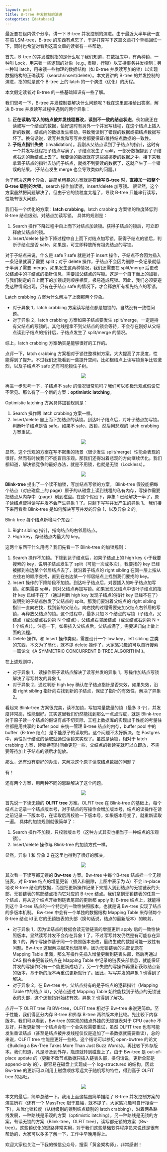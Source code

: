 ```yaml
---
layout: post
title: B-tree 并发控制的演进
categories: [database]
---
```


最近要在组内做个分享，讲一下 B-tree 并发控制的演进。由于最近大半年我一直在搞 LSM-tree，B-tree 的东西有点忘了，于是打算写下这篇文章打个草稿回忆一下，同时也希望对看到这篇文章的读者有一些帮助。


首先，B-tree 的并发控制指的是什么呢？我们知道，在数据库中，有两种锁，一种叫 Lock，用来锁一些逻辑的对象（e.g., 表锁，行锁）以支持事务并发控制；另一种叫 latch，用来锁一些物理的数据结构（如 B-tree 并发读写加的锁）以实现数据结构的正确读写（search/insert/delete）。本文要讲的 B-tree 的并发控制的演进，指的就是这个 B-tree 上的 latch 的一个演进（优化）的历程。

本文假定读者对 B-tree 的一些基础知识有一些了解。

我们思考一下，B-tree 并发控制要解决什么问题呢？我在这里直接给出答案，解决 B-tree 并发读写过程中遇到的两个异象：

1. **正在读取/写入的结点被并发线程篡改，读到不一致的结点状态**。例如我正在读或写一个结点的数据，恰好这时有另外一个并发写线程，在这个结点上插入新的数据，结点内的数据发生移动，导致我读到了错误的数据或把结点数据写坏了。换句话说，读写并发和写写并发都要保证/维持结点数据的一致性。
2. **子结点指针失效**（invalidation）。我刚从父结点读到了子结点的指针，这时有一个并发写线程把子结点写满了，子结点发生了 split，一部分数据挪到了子结点右边的新结点上去了。我要读的数据就在这些被挪走的数据之中，接下来我拿着子结点的指针去访问子结点，就找不到要读的数据了，这就产生了一个错误的结果。(子结点发生 merge 也会导致类似的问题。)


为了解决这两个异象，最简单粗暴的方案就是**在读写 B-tree 时，直接加一把整个 B-tree 级别的大锁**。search 操作加读锁，insert/delete 加写锁。
很显然，这个方案虽然把问题解决了，但由于它的锁粒度太粗了，导致 B-tree 只能串行读写，性能有很大问题。

我们有一个优化的方案：**latch crabbing**。latch crabbing 方案锁的粒度降低到 B-tree 结点级别，对结点加读写锁。
具体的规则是：
1. Search 操作下降过程中自上而下对结点加读锁。获得子结点的锁后，可立即释放父结点的锁。
2. Insert/delete 操作下降过程中自上而下对结点加写锁。获得子结点的锁后，判断子结点是否 safe，如果是，可立即释放所有祖先结点的写锁。

对于子结点来说，什么是 safe？safe 就是对于 insert 操作，子结点不会因为插入一条记录就满了需要 split；对于 delete 操作，子结点不会因为删除一条记录就低于半满了需要 merge。如果发生这两种情况，我们还需要在 split/merge 后更改父结点中的子结点的指针信息，需要加父结点的写锁。这是一个自下而上的加锁，与我们制定的自上而下的加锁规则顺序相反，极易造成死锁。因此，我们必须要避免这种情况出现，只有在子结点 safe 的情况下，才会释放所有祖先结点的写锁。

Latch crabbing 方案为什么解决了上面那两个异象。
- 对于异象 1，latch crabbing 方案读写结点都是加锁的，自然没有一致性问题。
- 对于异象 2，latch crabbing 方案如果子结点要发生 split/merge，一定是持有父结点的写锁的。其他线程拿不到父结点的锁会等待，不会存在刚好从父结点读到子结点的指针后，子结点发生了 split/merge 的情况。

综上，latch crabbing 方案确实是能够很好的工作的。

点评一下，latch crabbing 方案相对于锁住整棵树方案，大大提高了并发度，性能得到了提升。不过我们还能看到一些提升空间，比如根结点上读写锁竞争比较激烈，以及子结点不 safe 还有可能锁住子树。

<p align="center">
    <img src="../static/img/2023-03-12-btree-concurrency-control/img.png">
</p>

再进一步思考一下，子结点不 safe 的情况很常见吗？我们可以积极乐观点假设它不常见。那么有了一个新的方案：**optimistic latching**。

Optimistic latching 方案具体加锁规则是：
1. Search 操作跟 latch crabbing 方案一样。
2. Insert/delete 自上而下加结点的读锁。到达叶子结点后，对叶子结点加写锁。判断叶子结点是否 safe。如果不 safe，放锁，然后用悲观的 latch crabbing 方案重试。

<p align="center">
    <img src="../static/img/2023-03-12-btree-concurrency-control/img_1.png">
</p>


显然，这个乐观的方案在写不密集的场景（很少发生 split/merge）性能会表现的很好。然而有时候我们不能盲目乐观。那我们还得沿着悲观的方向继续优化。我们都知道，解决锁竞争的最好办法，就是不用锁，也就是无锁（Lockless）。
<p align="center">
    <img src="../static/img/2023-03-12-btree-concurrency-control/img_2.png">
</p>


**Blink-tree** 提出了一个读不加锁，写加结点写锁的方案。
Blink-tree 假设能把每个结点（对应磁盘上的 page）原子的从磁盘上读到线程的私有内存，写操作需要把结点从内存中（page）刷到磁盘。在这个假设下，异象 1 已经解决一半了，原子读结点使得读写并发不会产生异象 1 了。只剩下写写并发产生的异象 1。
我们接下来再看看 Blink-tree 是如何解决写写并发的异象 1，以及异象 2 的。

Blink-tree 每个结点新增两个东西：
1. Right sibling 指针，指向结点的右邻居结点。
2. High key，存储结点内最大的 key。

这两个东西干什么用呢？我们先看一下 Blink-tree 的加锁规则：
1. Search 操作不加锁。下降到达子结点后，如果子结点上的 high key 小于我要搜索的 key，说明子结点发生了 split（可能一次或多次），我要找的 key 已经被挪到右边某个邻居结点去了，就沿着子结点的 right sibling 在同一层上按从左往右的顺序查找，直到在右边某一个邻居结点上找到我们要找的 key。
2. Insert 操作的下降阶段不加锁。到达叶子结点后，对要插入的叶子结点加写锁。如果需要 split，则对父结点再加写锁。如果发现父结点中该叶子结点的指针 key 已经不在了（通过判断 high key 发现子结点的指针 key 已经不在了）说明别的子结点触发了父结点的 split。那我们要沿着父结点的 right sibling 指针一直向右找，找到新的父结点。向右找的过程需要先加父结点右邻居的写锁，再释放父结点的锁。这个过程中，最多只加 3 个结点的写锁（子结点，父结点（或父结点右边第 N 个结点），父结点右邻居结点（或父结点右边第 N + 1 个结点））。注意一下，如果插入父结点后，父结点满了，需要递归向上做上面的流程。
3. Delete 操作，和 Insert 操作类似，需要设计一个 low key，left sibling 之类的东西，本文为了简化，就不提 delete 操作了，大家感兴趣的可以自行搜索一篇论文《A SYMMETRIC CONCURRENT B-TREE ALGORITHM 》。

在上述规则中，
- 对于异象 1， 读操作原子读结点解决了读写并发的异象 1，写操作加结点写锁解决了写写并发的异象 1。
- 对于异象 2，通过判断 high key 确认在子结点指针是否失效，如果失效，沿着 right sibling 指针向右找到新的子结点，保证了指针的有效性，解决了异象 2。

看起来 Blink-tree 方案很完美，读不加锁，写加常量数量的锁（最多 3 个），并发度非常高，性能很好。其实这里我们仍然能找到那么一点点瑕疵，就是 Blink-tree 对于原子读一个结点的假设有点不切实际，工程上数据库的实现出于性能的考量往往都是用共享的 buffer pool 来统一管理 B-tree 结点的内存，buffer pool 中的 buffer（B-tree 结点）是不能原子的读取的。这个问题不太好解决。在 Postgres 中，索性对于结点的读取就通过读锁来实现了。虽然是读锁，相对于 latch crabbing 方案，读锁持有时间会更短一些，父结点的锁读完就可以立即放，不需要等待加上子结点的锁后才能放。

那么，还有没有更好的办法，来解决这个原子读取结点数据的问题？

有！

还有两个方案，用两种不同的思路解决了这个问题。
<p align="center">
    <img src="../static/img/2023-03-12-btree-concurrency-control/olfit.png">
</p>

首先说一下读无锁的 **OLFIT tree** 方案。OLFIT tree 在 Blink-tree 的基础上，每个结点上记录一个结点版本号，对于结点的写操作会增加版本号，结点的读操作在读之前记录一下版本号，在读取后再校验一下版本号，如果版本号变了，就重新读取一遍。
具体的加锁规则就很简单了：
1. Search 操作不加锁，只校验版本号（这种方式其实也相当于一种结点的乐观锁）。
2. Insert/delete 操作与 Blink-tree 的加锁方式一样。

显然，异象 1 和 异象 2 在这里也得到了很好的解决。

<p align="center">
    <img src="../static/img/2023-03-12-btree-concurrency-control/img_3.png">
</p>


其次看一下读写都无锁的 **Bw-tree** 方案。Bw-tree 中每个B-tree 结点挂一个无锁链表，对 B-tree 结点的增量更新（插入和删除，上图中表示为 Δ）不会 in-place 地改 B-tree 结点的数据，而是把更新操作记录下来插入到到结点的无锁链表的头部，无锁链表的尾部结点指向它对应的 B-tree 结点。我们拿到无锁链表的任意一个结点，将从这个结点开始到链表尾部的更新都 apply 到 B-tree 结点上，就能得到这个 B-tree 结点的一个特定的一致性快照版本，也就是说 Bw-tree 实现了结点的多版本机制。
Bw-tree 中会有一个单独的数据结构 Mapping Table 来存储每个 B-tree 结点 id 到它的无锁链表的头部（换句话说，结点的最新版本）的映射。

- 对于异象 1，因为读结点的数据会读无锁链表的增量更新 apply 后的一致性快照版本，显然读写并发不会存在异象 1 了。不过写写并发仍然是有可能存在异象 1 的，两个写操作基于同一个快照版本去改，最终生成的数据可能一致性有问题。Bw-tree 这里解决起来也很简单，因为无锁链表的头部记录在 Mapping Table 里面，那么写操作先插入增量更新到链表头部，然后再通过 CAS 指令来更新该结点在 Mapping Table 中记录的链表头部信息，就能保证并发的写操作只有一个能更新成功了，另一个失败的写操作再重新获取结点新的版本，基于新的版本再重试更新就行了。因此，写写并发的异象 1 也得到了解决。
- 对于异象 2，在 Bw-tree 中，父结点持有的是子结点的逻辑指针（Mapping Table 中的结点 id），父结点通过 Mapping Table 始终能找到子结点的无锁链表的头部，这个逻辑指针始终有效，异象 2 也得到了解决。

点评一下 OLFIT tree 和 BW-tree，OLFIT tree 相对于 Bw-tree 来说更简单。至于性能，我们得区分内存 B-tree 和外存 B-tree 两种版本来比较。先比较下内存版本。我们可以看到，Bw-tree 的实现的结点外挂的无锁链表对于 CPU cache 不友好，并发更新同一个结点会有一个会失败需要重试，虽然 OLFIT tree 也有可能发生重读结点（甚至是结点被并发线程仅仅是追加了一条数据就需要重读），总的来说，OLFIT tree 性能是更好一些的。这个结论可以参见 open-bwtree 的论文《Building a Bw-Tree Takes More Than Just Buzz Words》。再比较下外存版本。我们知道，凡是涉及到外存，瓶颈就转到磁盘上了。由于 Bw-tree 是 out-of-place update 的（更新不改节点数据只插入链表头部，换句话说，更新全部是 append-only 的），很容易在磁盘上实现成一个 log-structured 的结构，因此 Bw-tree 的更新可以利用上磁盘顺序写远大于随机写的特性，得到高于 OLFIT tree 的吞吐。

<p align="center">
    <img src="../static/img/2023-03-12-btree-concurrency-control/img_4.png">
</p>

本文的最后，简单总结一下。我用上面这幅图简单描绘了 B-tree 并发控制方案的演进历程（还有一个 MassTree 限于篇幅，就不提了，大家感兴趣可自行搜索一下），从优化锁粒度（从树级别的锁到结点级别的 latch crabbing），沿着两条路线发展，一种路线是乐观的方案（optimistic latching），另一种路线是无锁的方案，有读无锁的方案（Blink-tree，OLFIT tree），读写都无锁的方案（Bw-tree）。这些锁优化的思路非常实用，对于我们这些基础软件程序员来说还是很有帮助的，大家可以多多了解一下，工作中早晚用得上。

欢迎大家也关注一下我的微信公众号，搜索「黄金架构师」，非常感谢！